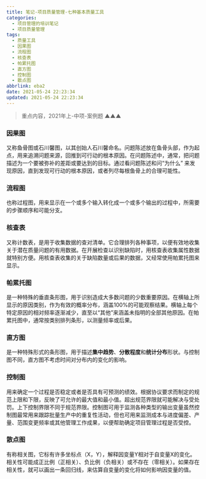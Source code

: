 ```yaml
---
title: 笔记-项目质量管理-七种基本质量工具
categories:
  - 项目管理的培训笔记
  - 项目质量管理
tags:
  - 质量工具
  - 因果图
  - 流程图
  - 核查表
  - 帕累托图
  - 直方图
  - 控制图
  - 散点图
abbrlink: eba2
date: 2021-05-24 22:23:34
updated: 2021-05-24 22:23:34
---
```


> 重点内容，2021年上-中项-案例题 ▲▲▲

### 因果图

又称鱼骨图或石川馨图，以其创始人石川馨命名。问题陈述放在鱼骨头部，作为起点，用来追溯问题来源，回推到可行动的根本原因。在问题陈述中，通常，把问题描述为一个要被弥补的差距或要达到的目标。通过看问题陈述和问“为什么” 来发现原因，直到发现可行动的根本原因，或者列尽每根鱼骨上的合理可能性。

### 流程图

也称过程图，用来显示在一个或多个输入转化成一个或多个输出的过程中，所需要的步骤顺序和可能分支。

### 核查表

又称计数表，是用于收集数据的查对清单。它合理排列各种事项，以便有效地收集关于潜在质量问题的有用数据。在开展检查以识别缺陷时，用核查表收集属性数据就特别方便。用核查表收集的关于缺陷数量或后果的数据，又经常使用帕累托图来显示。

### 帕累托图

是一种特殊的垂直条形图，用于识别造成大多数问题的少数重要原因。在横轴上所显示的原因类别，作为有效的概率分布，涵盖100%的可能观察结果。横轴上每个特定原因的相对频率逐渐减少，直至以“其他”来涵盖未指明的全部其他原因。在帕累托图中，通常按类别排列条形，以测量频率或后果。

### 直方图

是一种特殊形式的条形图，用于描述**集中趋势**、**分散程度**和**统计分布**形状。与控制图不同，直方图不考虑时间对分布内的变化的影响。

### 控制图

用来确定一个过程是否稳定或者是否具有可预测的绩效。根据协议要求而制定的规范上限和下限，反映了可允许的最大值和最小值。超出规范界限就可能解决与受处罚。上下控制界限不同于规范界限。控制图可用于监测各种类型的输出变量虽然控制图最常用来跟踪批量生产中的重复性活动，但也可用来监测成本与进度偏差、产量、范围变更频率或其他管理工作成果，以便帮助确定项目管理过程是否受控。

### 散点图

有称相关图，它标有许多坐标点（X，Y），解释因变量Y相对于自变量X的变化。相关性可能成正比例（正相关）、负比例（负相关）或不存在（零相关）。如果存在相关性，就可以画出一条回归线，来估算自变量的变化将如何影响因变量的值。
